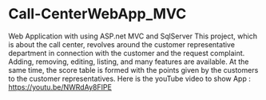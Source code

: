 # Call-CenterWebApp_MVC
Web Application with using ASP.net MVC and SqlServer
This project, which is about the call center, revolves around the customer representative department in connection with the customer and the request complaint. Adding, removing, editing, listing, and many features are available. At the same time, the score table is formed with the points given by the customers to the customer representatives.
Here is the youTube video to show App : https://youtu.be/NWRdAy8FIPE
